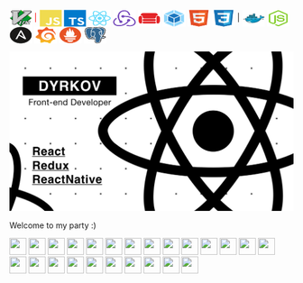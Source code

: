 <div style="display: inline-block"><br>
  <img align="center" alt="Vim" height="30" width="40" src="https://raw.githubusercontent.com/devicons/devicon/master/icons/vim/vim-original.svg">
  <span style="display: inline-block; color: red;">|</span>
  <img align="center" alt="Js" height="30" width="40" src="https://raw.githubusercontent.com/devicons/devicon/master/icons/javascript/javascript-plain.svg">
  <img align="center" alt="Ts" height="30" width="40" src="https://raw.githubusercontent.com/devicons/devicon/master/icons/typescript/typescript-plain.svg">
  <img align="center" alt="React" height="30" width="40" src="https://raw.githubusercontent.com/devicons/devicon/master/icons/react/react-original.svg">
  <img align="center" alt="Redux" height="30" width="40" src="https://github.com/devicons/devicon/blob/master/icons/redux/redux-original.svg">
  <img align="center" alt="PouchDB" height="30" width="40" src="https://raw.githubusercontent.com/devicons/devicon/master/icons/couchdb/couchdb-original.svg">
  <img align="center" alt="Webpack" height="30" width="40" src="https://raw.githubusercontent.com/devicons/devicon/master/icons/webpack/webpack-original.svg">
  <img align="center" alt="HTML" height="30" width="40" src="https://raw.githubusercontent.com/devicons/devicon/master/icons/html5/html5-original.svg">
  <img align="center" alt="CSS" height="30" width="40" src="https://raw.githubusercontent.com/devicons/devicon/master/icons/css3/css3-original.svg">
  <span>|</span>
  <img align="center" alt="Docker" height="30" width="40" src="https://raw.githubusercontent.com/devicons/devicon/master/icons/docker/docker-original.svg">
  <img align="center" alt="Nodejs" height="30" width="40" src="https://raw.githubusercontent.com/devicons/devicon/master/icons/nodejs/nodejs-original.svg">
  <img align="center" alt="Ansible" height="30" width="40" src="https://raw.githubusercontent.com/devicons/devicon/master/icons/ansible/ansible-original.svg">
  <img align="center" alt="Grafana" height="30" width="40" src="https://raw.githubusercontent.com/devicons/devicon/master/icons/grafana/grafana-original.svg">
  <img align="center" alt="Prometheus" height="30" width="40" src="https://raw.githubusercontent.com/devicons/devicon/master/icons/prometheus/prometheus-original.svg">
  <img align="center" alt="Postgres" height="30" width="40" src="https://raw.githubusercontent.com/devicons/devicon/master/icons/postgresql/postgresql-original.svg">
</div><br>

[![Dyrkov Andrew](https://github.com/WebWorkDeveloper/webworkdeveloper/blob/master/promo.png?raw=true)](https://webworkdeveloper.github.io)

Welcome to my party :)
<div>
  <img src="https://cultofthepartyparrot.com/guests/hd/partykeanu.gif" width="30" height="30" />
  <img src="https://cultofthepartyparrot.com/guests/hd/dogeparrot.gif" width="30" height="30" />
  <img src="https://cultofthepartyparrot.com/guests/hd/parrotpoop.gif" width="30" height="30" />
  <img src="https://cultofthepartyparrot.com/guests/hd/partycage.gif" width="30" height="30" />
  <img src="https://cultofthepartyparrot.com/parrots/hd/beerparrot.gif" width="30" height="30" />
  <img src="https://cultofthepartyparrot.com/parrots/hd/mustacheparrot.gif" width="30" height="30" />
  <img src="https://cultofthepartyparrot.com/parrots/hd/vikingparrot.gif" width="30" height="30" />
  <img src="https://cultofthepartyparrot.com/parrots/bobrossparrot.gif" width="30" height="30" />
  <img src="https://cultofthepartyparrot.com/parrots/hd/chicoparrot.gif" width="30" height="30" />
  <img src="https://cultofthepartyparrot.com/parrots/hd/laptop_parrot.gif" width="30" height="30" />
  <img src="https://cultofthepartyparrot.com/guests/hd/partyfsjal.gif" width="30" height="30" />
  <img src="https://cultofthepartyparrot.com/guests/hd/nyanparrot.gif" width="30" height="30" />
  <img src="https://cultofthepartyparrot.com/guests/hd/partywumpus.gif" width="30" height="30" />
  <img src="https://cultofthepartyparrot.com/parrots/hd/zoukparrot.gif" width="30" height="30" />
  <img src="https://cultofthepartyparrot.com/parrots/hd/nodeparrot.gif" width="30" height="30" />
  <img src="https://cultofthepartyparrot.com/parrots/chefparrot.gif" width="30" height="30" />
  <img src="https://cultofthepartyparrot.com/parrots/unicornparrot.gif" width="30" height="30" />
  <img src="https://cultofthepartyparrot.com/parrots/hd/imposterparrot.gif" width="30" height="30" />
  <img src="https://cultofthepartyparrot.com/parrots/hd/zombieparrot.gif" width="30" height="30" />
  <img src="https://cultofthepartyparrot.com/parrots/hd/bobaparrot.gif" width="30" height="30" />
  <img src="https://cultofthepartyparrot.com/parrots/hd/slowparrot.gif" width="30" height="30" />
  <img src="https://cultofthepartyparrot.com/parrots/hd/copparrot.gif" width="30" height="30" />
  <img src="https://cultofthepartyparrot.com/parrots/hd/beretparrot.gif" width="30" height="30" />
  <img src="https://cultofthepartyparrot.com/guests/hd/partykeanu.gif" width="30" height="30" />
</div>

